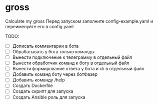 # gross

Calculate my gross
Перед запуском заполните config-example.yaml и переименуйте его в config.yaml

TODO:

-   [ ] Дописать комментарии в бота
-   [ ] Обрабатывать у бота только команды
-   [ ] Вынести подключение к телеграмму в отдельный файл
-   [ ] Вынести обработчик команд к боту в отдельный файл
-   [ ] Вынести формирование ответа у бота и cli в отдельный файл
-   [ ] Добавить команд боту через ботФазер
-   [ ] Добавить команду /help
-   [ ] Создать Dockerfile
-   [ ] Создать скрипт для запуска
-   [ ] Создать Ansible роль для запуска
